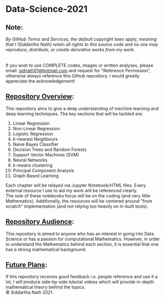# Data-Science-2021
## Note: 
*By GitHub Terms and Services, the default copyright laws apply, meaning that I (Siddartha Nath) retain all rights to this source code and no one may reproduce, distribute, or create derivative works from my work.*
<br>
<br>
<br>
If you wish to use COMPLETE codes, images or written analyses, please email: sidnath01@hotmail.com and request for "Reference Permission", otherwise always reference this Github repository. I would greatly appreciate the acknowledgement! 
## <ins>Repository Overview</ins>:
This repository aims to give a deep understanding of machine learning and deep learning techniques. The key sections that will be tackled are:
<br>
1. Linear Regression
2. Non-Linear Regression
3. Logistic Regression
4. *k*-nearest Neighbours
5. Naive Bayes Classifier 
6. Decision Trees and Random Forests
7. Support Vector Machines (SVM)
8. Neural Networks
9. *k*-means clustering
10. Principal Component Analysis
11. Graph Based Learning

Each chapter will be relayed via Jupyter Notebook/HTML files. Every external resource I use to aid my work will be referenced clearly.
<br>
The sole of these notebooks focus will be on the coding (and very little Mathematics). Additionally, the resources will be centered around "from scratch" implementation (and not relying too heavily on in-built tools). 
<br>
## <ins>Repository Audience</ins>:
This repository is aimed to anyone who has an interest in going into Data Science or has a passion for computational Mathematics. However, in order to understand the Mathematics behind each section, it is essential that one has a strong mathematical background.
<br>
## <ins>Future Plans</ins>:
If this repository receives good feedback i.e. people reference and use it a lot, I will produce side-by-side tutorial videos which will provide in-depth mathematical theory behind the topics.
<br>
© Siddartha Nath 2021. 
